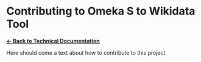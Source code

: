 # Contributing to Omeka S to Wikidata Tool

**[← Back to Technical Documentation](DOCUMENTATION.md)**

Here should come a text about how to contribute to this project 